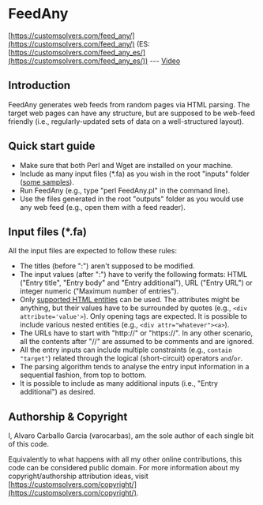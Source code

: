 # FeedAny

[https://customsolvers.com/feed_any/](https://customsolvers.com/feed_any/) (ES: [https://customsolvers.com/feed_any_es/](https://customsolvers.com/feed_any_es/)) --- [Video](https://www.youtube.com/watch?v=XXZcxYmhQRg)

## Introduction

FeedAny generates web feeds from random pages via HTML parsing. The target web pages can have any structure, but are supposed to be web-feed friendly (i.e., regularly-updated sets of data on a well-structured layout).

## Quick start guide

- Make sure that both Perl and Wget are installed on your machine.
- Include as many input files (*.fa) as you wish in the root "inputs" folder ([some samples](https://customsolvers.com/downloads/feed_any/samples/)). 
- Run FeedAny (e.g., type "perl FeedAny.pl" in the command line).
- Use the files generated in the root "outputs" folder as you would use any web feed (e.g., open them with a feed reader).

## Input files (*.fa)

All the input files are expected to follow these rules:
- The titles (before ":") aren't supposed to be modified.
- The input values (after ":") have to verify the following formats: HTML ("Entry title", "Entry body" and "Entry additional"), URL ("Entry URL") or integer numeric ("Maximum number of entries").
- Only [supported HTML entities](https://customsolvers.com/downloads/feed_any/supported_html_entities.txt) can be used. The attributes might be anything, but their values have to be surrounded by quotes (e.g., ```<div attribute='value'>```). Only opening tags are expected. It is possible to include various nested entities (e.g., ```<div attr="whatever"><a>```).
- The URLs have to start with "http://" or "https://". In any other scenario, all the contents after "//" are assumed to be comments and are ignored.
- All the entry inputs can include multiple constraints (e.g., ```contain "target"```) related through the logical (short-circuit) operators ```and```/```or```. 
- The parsing algorithm tends to analyse the entry input information in a sequential fashion, from top to bottom.
- It is possible to include as many additional inputs (i.e., "Entry additional") as desired.


## Authorship & Copyright

I, Alvaro Carballo Garcia (varocarbas), am the sole author of each single bit of this code.

Equivalently to what happens with all my other online contributions, this code can be considered public domain. For more information about my copyright/authorship attribution ideas, visit [https://customsolvers.com/copyright/](https://customsolvers.com/copyright/).